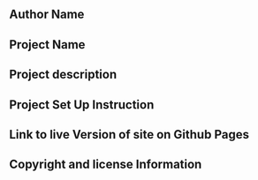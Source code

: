 ## Author Name
## Project Name
## Project description
## Project Set Up Instruction
## Link to live Version of site on Github Pages
## Copyright and license Information 

